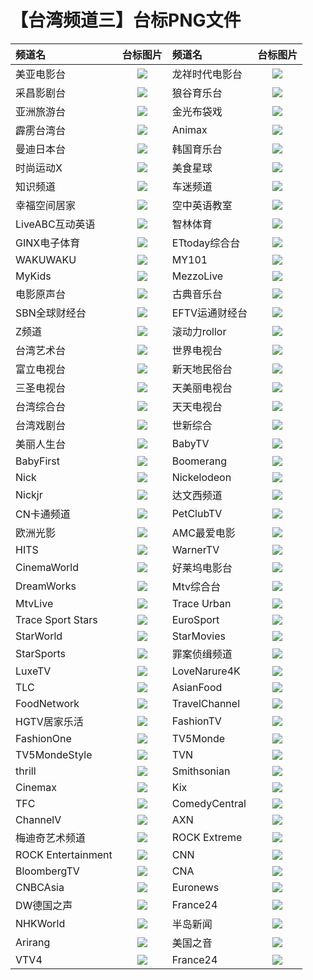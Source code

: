 # 【台湾频道三】台标PNG文件
|频道名|台标图片|频道名|台标图片|
|:---|:---:|:---|:---:|
|美亚电影台|<img src="https://raw.githubusercontent.com/wanglindl/TVlogo/main/img/meiyady.png">|龙祥时代电影台|<img src="https://raw.githubusercontent.com/wanglindl/TVlogo/main/img/LStime.png">|
|采昌影剧台|<img src="https://raw.githubusercontent.com/wanglindl/TVlogo/main/img/caichang.png">|狼谷育乐台|<img src="https://raw.githubusercontent.com/wanglindl/TVlogo/main/img/WolvesValley.png">|
|亚洲旅游台|<img src="https://raw.githubusercontent.com/wanglindl/TVlogo/main/img/Asiatravel.png">|金光布袋戏|<img src="https://raw.githubusercontent.com/wanglindl/TVlogo/main/img/jgbdx.png">|
|霹雳台湾台|<img src="https://raw.githubusercontent.com/wanglindl/TVlogo/main/img/pltwt.png">|Animax|<img src="https://raw.githubusercontent.com/wanglindl/TVlogo/main/img/Animax.png">|
|曼迪日本台|<img src="https://raw.githubusercontent.com/wanglindl/TVlogo/main/img/dmrbt.png">|韩国育乐台|<img src="https://raw.githubusercontent.com/wanglindl/TVlogo/main/img/hanguoyl.png">|
|时尚运动X|<img src="https://raw.githubusercontent.com/wanglindl/TVlogo/main/img/ssydX.png">|美食星球|<img src="https://raw.githubusercontent.com/wanglindl/TVlogo/main/img/foodplanet.png">|
|知识频道|<img src="https://raw.githubusercontent.com/wanglindl/TVlogo/main/img/smarttv.png">|车迷频道|<img src="https://raw.githubusercontent.com/wanglindl/TVlogo/main/img/chemitv.png">|
|幸福空间居家|<img src="https://raw.githubusercontent.com/wanglindl/TVlogo/main/img/Gorgeous.png">|空中英语教室|<img src="https://raw.githubusercontent.com/wanglindl/TVlogo/main/img/kzyyjs.png">|
|LiveABC互动英语|<img src="https://raw.githubusercontent.com/wanglindl/TVlogo/main/img/liveabc.png">|智林体育|<img src="https://raw.githubusercontent.com/wanglindl/TVlogo/main/img/TSL.png">|
|GINX电子体育|<img src="https://raw.githubusercontent.com/wanglindl/TVlogo/main/img/GINXesport.png">|ETtoday综合台|<img src="https://raw.githubusercontent.com/wanglindl/TVlogo/main/img/ETtoday.png">|
|WAKUWAKU|<img src="https://raw.githubusercontent.com/wanglindl/TVlogo/main/img/WAKUWAKU.png">|MY101|<img src="https://raw.githubusercontent.com/wanglindl/TVlogo/main/img/MY101.png">|
|MyKids|<img src="https://raw.githubusercontent.com/wanglindl/TVlogo/main/img/Mykids.png">|MezzoLive|<img src="https://raw.githubusercontent.com/wanglindl/TVlogo/main/img/mezzolive.png">|
|电影原声台|<img src="https://raw.githubusercontent.com/wanglindl/TVlogo/main/img/cmusic.png">|古典音乐台|<img src="https://raw.githubusercontent.com/wanglindl/TVlogo/main/img/classical.png">|
|SBN全球财经台|<img src="https://raw.githubusercontent.com/wanglindl/TVlogo/main/img/SBNcaijing.png">|EFTV运通财经台|<img src="https://raw.githubusercontent.com/wanglindl/TVlogo/main/img/EFTVcaijing.png">|
|Z频道|<img src="https://raw.githubusercontent.com/wanglindl/TVlogo/main/img/Zpindao.png">|滚动力rollor|<img src="https://raw.githubusercontent.com/wanglindl/TVlogo/main/img/rollor.png">|
|台湾艺术台|<img src="https://raw.githubusercontent.com/wanglindl/TVlogo/main/img/TACT.png">|世界电视台|<img src="https://raw.githubusercontent.com/wanglindl/TVlogo/main/img/WorldTV.png">|
|富立电视台|<img src="https://raw.githubusercontent.com/wanglindl/TVlogo/main/img/FuliTV.png">|新天地民俗台|<img src="https://raw.githubusercontent.com/wanglindl/TVlogo/main/img/xtdmst.png">|
|三圣电视台|<img src="https://raw.githubusercontent.com/wanglindl/TVlogo/main/img/SanshengTV.png">|天美丽电视台|<img src="https://raw.githubusercontent.com/wanglindl/TVlogo/main/img/tmltv.png">|
|台湾综合台|<img src="https://raw.githubusercontent.com/wanglindl/TVlogo/main/img/Taiwanzh.png">|天天电视台|<img src="https://raw.githubusercontent.com/wanglindl/TVlogo/main/img/Tiantian.png">|
|台湾戏剧台|<img src="https://raw.githubusercontent.com/wanglindl/TVlogo/main/img/Taiwanxiju.png">|世新综合|<img src="https://raw.githubusercontent.com/wanglindl/TVlogo/main/img/CYCzonghe.png">|
|美丽人生台|<img src="https://raw.githubusercontent.com/wanglindl/TVlogo/main/img/Maylife.png">|BabyTV|<img src="https://raw.githubusercontent.com/wanglindl/TVlogo/main/img/BabyTV.png">|
|BabyFirst|<img src="https://raw.githubusercontent.com/wanglindl/TVlogo/main/img/BabyFirst.png">|Boomerang|<img src="https://raw.githubusercontent.com/wanglindl/TVlogo/main/img/Boomerang.png">|
|Nick|<img src="https://raw.githubusercontent.com/wanglindl/TVlogo/main/img/Nick.png">|Nickelodeon|<img src="https://raw.githubusercontent.com/wanglindl/TVlogo/main/img/Nickelodeon.png">|
|Nickjr|<img src="https://raw.githubusercontent.com/wanglindl/TVlogo/main/img/Nickjr.png">|达文西频道|<img src="https://raw.githubusercontent.com/wanglindl/TVlogo/main/img/DaVinci.png">|
|CN卡通频道|<img src="https://raw.githubusercontent.com/wanglindl/TVlogo/main/img/CNCartoon.png">|PetClubTV|<img src="https://raw.githubusercontent.com/wanglindl/TVlogo/main/img/PetClubTV.png">|
|欧洲光影|<img src="https://raw.githubusercontent.com/wanglindl/TVlogo/main/img/MyCinema.png">|AMC最爱电影|<img src="https://raw.githubusercontent.com/wanglindl/TVlogo/main/img/AMCMovies.png">|
|HITS|<img src="https://raw.githubusercontent.com/wanglindl/TVlogo/main/img/HITS.png">|WarnerTV|<img src="https://raw.githubusercontent.com/wanglindl/TVlogo/main/img/WarnerTV.png">|
|CinemaWorld|<img src="https://raw.githubusercontent.com/wanglindl/TVlogo/main/img/CinemaWorld.png">|好莱坞电影台|<img src="https://raw.githubusercontent.com/wanglindl/TVlogo/main/img/Hollywood.png">|
|DreamWorks|<img src="https://raw.githubusercontent.com/wanglindl/TVlogo/main/img/DreamWorks.png">|Mtv综合台|<img src="https://raw.githubusercontent.com/wanglindl/TVlogo/main/img/MTV.png">|
|MtvLive|<img src="https://raw.githubusercontent.com/wanglindl/TVlogo/main/img/MTVLive.png">|Trace Urban|<img src="https://raw.githubusercontent.com/wanglindl/TVlogo/main/img/TraceUrban.png">|
|Trace Sport Stars|<img src="https://raw.githubusercontent.com/wanglindl/TVlogo/main/img/TraceSport.png">|EuroSport|<img src="https://raw.githubusercontent.com/wanglindl/TVlogo/main/img/EuroSport.png">|
|StarWorld|<img src="https://raw.githubusercontent.com/wanglindl/TVlogo/main/img/StarWorld.png">|StarMovies|<img src="https://raw.githubusercontent.com/wanglindl/TVlogo/main/img/StarMovies.png">|
|StarSports|<img src="https://raw.githubusercontent.com/wanglindl/TVlogo/main/img/StarSports.png">|罪案侦缉频道|<img src="https://raw.githubusercontent.com/wanglindl/TVlogo/main/img/Crimeplus.png">|
|LuxeTV|<img src="https://raw.githubusercontent.com/wanglindl/TVlogo/main/img/LuxeTV.png">|LoveNarure4K|<img src="https://raw.githubusercontent.com/wanglindl/TVlogo/main/img/LoveNarure4K.png">|
|TLC|<img src="https://raw.githubusercontent.com/wanglindl/TVlogo/main/img/TLCTV.png">|AsianFood|<img src="https://raw.githubusercontent.com/wanglindl/TVlogo/main/img/AsianFood.png">|
|FoodNetwork|<img src="https://raw.githubusercontent.com/wanglindl/TVlogo/main/img/FoodNetwork.png">|TravelChannel|<img src="https://raw.githubusercontent.com/wanglindl/TVlogo/main/img/TravelChannel.png">|
|HGTV居家乐活|<img src="https://raw.githubusercontent.com/wanglindl/TVlogo/main/img/HGTV.png">|FashionTV|<img src="https://raw.githubusercontent.com/wanglindl/TVlogo/main/img/FashionTV.png">|
|FashionOne|<img src="https://raw.githubusercontent.com/wanglindl/TVlogo/main/img/FashionOne.png">|TV5Monde|<img src="https://raw.githubusercontent.com/wanglindl/TVlogo/main/img/TV5Monde.png">|
|TV5MondeStyle|<img src="https://raw.githubusercontent.com/wanglindl/TVlogo/main/img/TV5MondeStyle.png">|TVN|<img src="https://raw.githubusercontent.com/wanglindl/TVlogo/main/img/TVNChannel.png">|
|thrill|<img src="https://raw.githubusercontent.com/wanglindl/TVlogo/main/img/thrill.png">|Smithsonian|<img src="https://raw.githubusercontent.com/wanglindl/TVlogo/main/img/Smithsonian.png">|
|Cinemax|<img src="https://raw.githubusercontent.com/wanglindl/TVlogo/main/img/Cinemax.png">|Kix|<img src="https://raw.githubusercontent.com/wanglindl/TVlogo/main/img/KixTV.png">|
|TFC|<img src="https://raw.githubusercontent.com/wanglindl/TVlogo/main/img/TFCTV.png">|ComedyCentral|<img src="https://raw.githubusercontent.com/wanglindl/TVlogo/main/img/ComedyCentral.png">|
|ChannelV|<img src="https://raw.githubusercontent.com/wanglindl/TVlogo/main/img/ChannelV.png">|AXN|<img src="https://raw.githubusercontent.com/wanglindl/TVlogo/main/img/AXNTV.png">|
|梅迪奇艺术频道|<img src="https://raw.githubusercontent.com/wanglindl/TVlogo/main/img/Mediciarts.png">|ROCK Extreme|<img src="https://raw.githubusercontent.com/wanglindl/TVlogo/main/img/ROCKExtreme.png">|
|ROCK Entertainment|<img src="https://raw.githubusercontent.com/wanglindl/TVlogo/main/img/ROCKEntertainment.png">|CNN|<img src="https://raw.githubusercontent.com/wanglindl/TVlogo/main/img/CNN.png">|
|BloombergTV|<img src="https://raw.githubusercontent.com/wanglindl/TVlogo/main/img/BloombergTV.png">|CNA|<img src="https://raw.githubusercontent.com/wanglindl/TVlogo/main/img/ChannelAsia.png">|
|CNBCAsia|<img src="https://raw.githubusercontent.com/wanglindl/TVlogo/main/img/CNBCAsia.png">|Euronews|<img src="https://raw.githubusercontent.com/wanglindl/TVlogo/main/img/Euronews.png">|
|DW德国之声|<img src="https://raw.githubusercontent.com/wanglindl/TVlogo/main/img/DWChannel.png">|France24|<img src="https://raw.githubusercontent.com/wanglindl/TVlogo/main/img/France24.png">|
|NHKWorld|<img src="https://raw.githubusercontent.com/wanglindl/TVlogo/main/img/NHKWorld.png">|半岛新闻|<img src="https://raw.githubusercontent.com/wanglindl/TVlogo/main/img/AlJazeera.png">|
|Arirang|<img src="https://raw.githubusercontent.com/wanglindl/TVlogo/main/img/ArirangTV.png">|美国之音|<img src="https://raw.githubusercontent.com/wanglindl/TVlogo/main/img/VOATV.png">|
|VTV4|<img src="https://raw.githubusercontent.com/wanglindl/TVlogo/main/img/VTV4.png">|France24|<img src="https://raw.githubusercontent.com/wanglindl/TVlogo/main/img/France24.png">|
